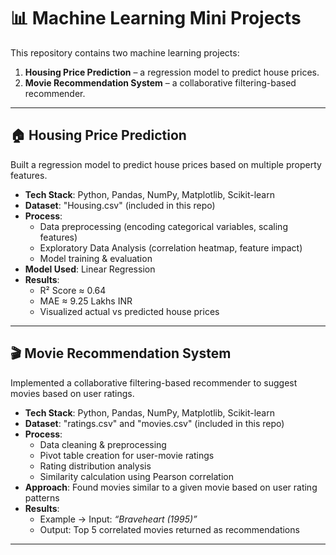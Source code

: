 # 📊 Machine Learning Mini Projects

This repository contains two machine learning projects:  
1. **Housing Price Prediction** – a regression model to predict house prices.  
2. **Movie Recommendation System** – a collaborative filtering-based recommender.  

---

## 🏠 Housing Price Prediction

Built a regression model to predict house prices based on multiple property features.  

- **Tech Stack**: Python, Pandas, NumPy, Matplotlib, Scikit-learn  
- **Dataset**: "Housing.csv" (included in this repo)  
- **Process**:  
  - Data preprocessing (encoding categorical variables, scaling features)  
  - Exploratory Data Analysis (correlation heatmap, feature impact)  
  - Model training & evaluation  
- **Model Used**: Linear Regression  
- **Results**:  
  - R² Score ≈ 0.64  
  - MAE ≈ 9.25 Lakhs INR  
  - Visualized actual vs predicted house prices  

---

## 🎬 Movie Recommendation System

Implemented a collaborative filtering-based recommender to suggest movies based on user ratings.  

- **Tech Stack**: Python, Pandas, NumPy, Matplotlib, Scikit-learn  
- **Dataset**: "ratings.csv" and "movies.csv" (included in this repo)   
- **Process**:  
  - Data cleaning & preprocessing  
  - Pivot table creation for user-movie ratings  
  - Rating distribution analysis  
  - Similarity calculation using Pearson correlation  
- **Approach**: Found movies similar to a given movie based on user rating patterns  
- **Results**:  
  - Example → Input: *“Braveheart (1995)”*  
  - Output: Top 5 correlated movies returned as recommendations  

---
